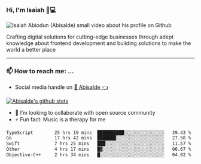 ### Hi, I'm Isaiah 🌻💻

<img src="https://res.cloudinary.com/abisalde/image/upload/c_scale,h_311,w_816/v1616039512/Abisalde_github.gif" alt="Isaiah Abiodun (Abisalde) small video about his profile on Github">

Crafting digital solutions for cutting-edge businesses through adept knowledge about frontend development and building solutions to make the world a better place
<hr>

### 📫 How to reach me: ...
- Social media handle on <a href="https://twitter.com/abisalde">🔔  Abisalde   👈</a>


[![Abisalde's github stats](https://github-readme-stats.vercel.app/api?username=abisalde)](https://github.com/abisalde/github-readme-stats)

- 👯 I’m looking to collaborate with open source community
- ⚡ Fun fact: Music is a therapy for me


<!--
**abisalde/Abisalde** is a ✨ _special_ ✨ repository because its `README.md` (this file) appears on your GitHub profile.

Here are some ideas to get you started:


- 👯 I’m looking to collaborate with open source community
- 🤔 I’m looking for help with ...
- 💬 Ask me about ...
- 📫 How to reach me: ...
- 😄 Pronouns: ...
- ⚡ Fun fact: ...
-->

<!--START_SECTION:waka-->

```txt
TypeScript        25 hrs 19 mins  ██████████░░░░░░░░░░░░░░░   39.43 %
Go                17 hrs 42 mins  ███████░░░░░░░░░░░░░░░░░░   27.58 %
Swift             7 hrs 25 mins   ███░░░░░░░░░░░░░░░░░░░░░░   11.57 %
Other             4 hrs 17 mins   █▓░░░░░░░░░░░░░░░░░░░░░░░   06.67 %
Objective-C++     2 hrs 34 mins   █░░░░░░░░░░░░░░░░░░░░░░░░   04.02 %
```

<!--END_SECTION:waka-->

